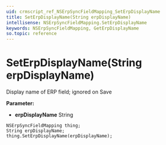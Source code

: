 ```yaml
---
uid: crmscript_ref_NSErpSyncFieldMapping_SetErpDisplayName
title: SetErpDisplayName(String erpDisplayName)
intellisense: NSErpSyncFieldMapping.SetErpDisplayName
keywords: NSErpSyncFieldMapping, GetErpDisplayName
so.topic: reference
---
```


# SetErpDisplayName(String erpDisplayName)

Display name of ERP field; ignored on Save

**Parameter:** 
* **erpDisplayName** String

```crmscript
NSErpSyncFieldMapping thing;
String erpDisplayName;
thing.SetErpDisplayName(erpDisplayName);
```

